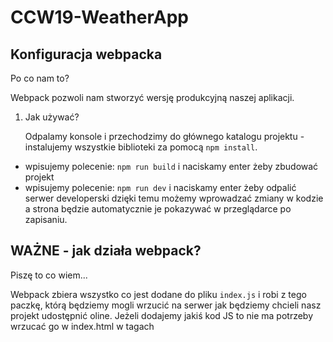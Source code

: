 # CCW19-WeatherApp

## Konfiguracja webpacka

Po co nam to?

Webpack pozwoli nam stworzyć wersję produkcyjną naszej aplikacji.

1. Jak używać?

   Odpalamy konsole i przechodzimy do głównego katalogu projektu - instalujemy wszystkie biblioteki za pomocą `npm install`.

- wpisujemy polecenie: `npm run build`
  i naciskamy enter żeby zbudować projekt
- wpisujemy polecenie: `npm run dev` i naciskamy enter żeby odpalić serwer developerski
  dzięki temu możemy wprowadzać zmiany w kodzie a strona będzie automatycznie je pokazywać w przeglądarce po zapisaniu.
  
WAŻNE - jak działa webpack?
---

Piszę to co wiem...

Webpack zbiera wszystko co jest dodane do pliku `index.js` i robi z tego paczkę, którą będziemy mogli wrzucić na serwer jak będziemy chcieli nasz projekt udostępnić oline.
Jeżeli dodajemy jakiś kod JS to nie ma potrzeby wrzucać go w index.html w tagach <script> bo webpack zrobi to za nas - na tym polega właśnie automatyzacja jaką nam oferuje. 
Najważniejsze żeby nasz kod zaimportować w pliku `index.js`

## Struktura katalogów scss

Gdzie i co pakować:

- **Base**: animacje, style podstawowe, typografia, utiliesy i takie tam.
- **Components**: po jednym pliku scss dla komponentu
- **Pages**: po jednym pliku scss dla strony
- **Abstracts**: funkcje, mixiny, zmienne

Wszytskie pliki importujemy w `main.scss`, ktory siedzi w głównym katalogu 💅

**UWAGA** - pliki scss w katalogach nazywamy zaczynając od podkreślnika np. `_moj-styl.scss` ale importujemy w `index.scss` bez podkreślnika.

**DLACZEGO?** - podkreślnik informuje SCSS, że dany plik jest tylko plikiem częściowym i że nie powinien być generowany w osobnym pliku CSS, tylko zaimportowany do większego pliku. Zapewne w związku z tym że korzytsamy z webpacka, będzie to działać równie dobrze bez podkreslnika, ale warto trzymać się jakiejś konwencji, a to jest równie dobra informacja dla innego programisty, który będzie potem oglądał nasz kod.

PÓŻNIEJ NAPISZE WIĘCEJ.... 😸 wszelkie pomysły i sugestie mile widziane 

